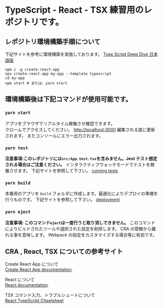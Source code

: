 # TypeScript - React - TSX 練習用のレポジトリです。

## レポジトリ環境構築手順について

下記サイトを参考に環境構築を実施しております。
[Type Script Deep Dive 日本語版](https://typescript-jp.gitbook.io/deep-dive/browser#2-create-react-appwosuru)

```
npm i -g create-react-app
npx create-react-app my-app --template typescript
cd my-app
npm start # または、yarn start
```

## 環境構築後は下記コマンドが使用可能です。

### `yarn start`

アプリをブラウザでリアルタイム稼働させ確認できます。<br />
クロームでアクセスしてください。 [http://localhost:3000](http://localhost:3000)
編集される度に更新されます。
またコンソールにエラー出力されます。

### `yarn test`

**注意事項:このレポジトリには`src/App.test.tsx`を含みません。Jest テスト想定される場合はご注意ください。**
インタラクティブウォッチモードでテストを稼働させます。
下記サイトを参照して下さい。
[running tests](https://facebook.github.io/create-react-app/docs/running-tests)

### `yarn build`

本番用のアプリを `build` フォルダに作成します。最適化によりデプロイの準備を行うものです。
下記サイトを参照して下さい。
[deployment](https://facebook.github.io/create-react-app/docs/deployment)

### `yarn eject`

**注意事項: このコマンド`eject`は一度行うと取り消しできません。**
このコマンドによりビルドされたツールや選択された設定を削除します。
CRA の管轄から離れる事を意味します。
Webpack の設定をカスタマイズする場合等に有効です。

## CRA , React, TSX についての参考サイト

Create React App について</br> [Create React App documentation](https://facebook.github.io/create-react-app/docs/getting-started).</br>

React について</br> [React documentation](https://reactjs.org/).</br>

TSX コマンド入力、トラブルシュートについて</br> [React TypeScript Cheetsheet](https://react-typescript-cheatsheet.netlify.app/)

